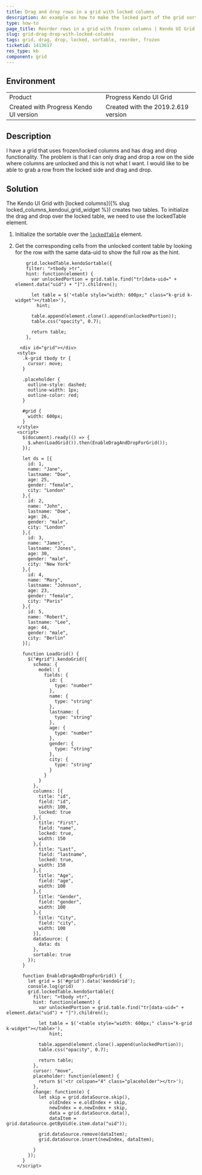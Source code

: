 ```yaml
---
title: Drag and drop rows in a grid with locked columns
description: An example on how to make the locked part of the grid sortable and use the frozen columns to drag drop and reorder rows in the Kendo UI Grid.
type: how-to
page_title: Reorder rows in a grid with frozen columns | Kendo UI Grid for jQuery
slug: grid-drag-drop-with-locked-columns
tags: grid, drag, drop, locked, sortable, reorder, frozen
ticketid: 1413617
res_type: kb
component: grid
---
```


## Environment

<table>
 <tr>
  <td>Product</td>
  <td>Progress Kendo UI Grid</td>
 </tr>
 <tr>
  <td>Created with Progress Kendo UI version</td>
  <td>Created with the 2019.2.619 version</td>
 </tr>
</table>

## Description

I have a grid that uses frozen/locked columns and has drag and drop functionality. The problem is that I can only drag and drop a row on the side where columns are unlocked and this is not what I want. I would like to be able to grab a row from the locked side and drag and drop.

## Solution

The Kendo UI Grid with [locked columns]({% slug locked_columns_kendoui_grid_widget %}) creates two tables. To initialize the drag and drop over the locked table, we need to use the lockedTable element.

1. Initialize the sortable over the [`lockedTable`](/api/javascript/ui/grid/fields/lockedtable) element.
2. Get the corresponding cells from the unlocked content table by looking for the row with the same data-uid to show the full row as the hint.

    ```
        grid.lockedTable.kendoSortable({
        filter: ">tbody >tr",
        hint: function(element) {
          var unlockedPortion = grid.table.find("tr[data-uid=" + element.data("uid") + "]").children();

          let table = $('<table style="width: 600px;" class="k-grid k-widget"></table>'),
            hint;

          table.append(element.clone().append(unlockedPortion));
          table.css("opacity", 0.7);

          return table;
        },
    ```

```dojo
     <div id="grid"></div>
    <style>
      .k-grid tbody tr {
        cursor: move;
      }

      .placeholder {
        outline-style: dashed;
        outline-width: 1px;
        outline-color: red;
      }

      #grid {
        width: 600px;
      }
    </style>
    <script>
      $(document).ready(() => {
        $.when(LoadGrid()).then(EnableDragAndDropForGrid());
      });

      let ds = [{
        id: 1,
        name: "Jane",
        lastname: "Doe",
        age: 25,
        gender: "female",
        city: "London"
      },{
        id: 2,
        name: "John",
        lastname: "Doe",
        age: 26,
        gender: "male",
        city: "London"
      },{
        id: 3,
        name: "James",
        lastname: "Jones",
        age: 30,
        gender: "male",
        city: "New York"
      },{
        id: 4,
        name: "Mary",
        lastname: "Johnson",
        age: 23,
        gender: "female",
        city: "Paris"
      },{
        id: 5,
        name: "Robert",
        lastname: "Lee",
        age: 44,
        gender: "male",
        city: "Berlin"
      }];

      function LoadGrid() {
        $("#grid").kendoGrid({
          schema: {
            model: {
              fields: {
                id: {
                  type: "number"
                },
                name: {
                  type: "string"
                },
                lastname: {
                  type: "string"
                },
                age: {
                  type: "number"
                },
                gender: {
                  type: "string"
                },
                city: {
                  type: "string"
                }
              }
            }
          },
          columns: [{
            title: "id",
            field: "id",
            width: 100,
            locked: true
          },{
            title: "First",
            field: "name",
            locked: true,
            width: 150
          },{
            title: "Last",
            field: "lastname",
            locked: true,
            width: 150
          },{
            title: "Age",
            field: "age",
            width: 100
          },{
            title: "Gender",
            field: "gender",
            width: 100
          },{
            title: "City",
            field: "city",
            width: 100
          }],
          dataSource: {
            data: ds
          },
          sortable: true
        });
      }

      function EnableDragAndDropForGrid() {
        let grid = $('#grid').data('kendoGrid');
        console.log(grid)
        grid.lockedTable.kendoSortable({
          filter: ">tbody >tr",
          hint: function(element) {
            var unlockedPortion = grid.table.find("tr[data-uid=" + element.data("uid") + "]").children();

            let table = $('<table style="width: 600px;" class="k-grid k-widget"></table>'),
                hint;

            table.append(element.clone().append(unlockedPortion));
            table.css("opacity", 0.7);

            return table;
          },
          cursor: "move",
          placeholder: function(element) {
            return $('<tr colspan="4" class="placeholder"></tr>');
          },
          change: function(e) {
            let skip = grid.dataSource.skip(),
                oldIndex = e.oldIndex + skip,
                newIndex = e.newIndex + skip,
                data = grid.dataSource.data(),
                dataItem = grid.dataSource.getByUid(e.item.data("uid"));

            grid.dataSource.remove(dataItem);
            grid.dataSource.insert(newIndex, dataItem);

          }
        });
      }
    </script>
```
